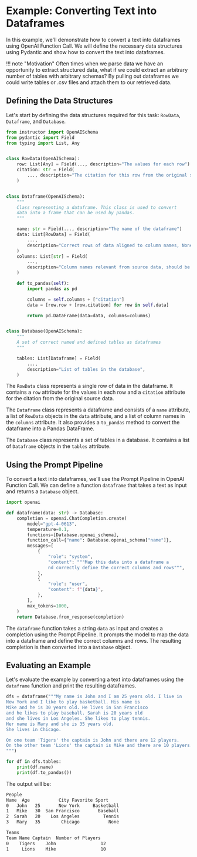 # Example: Converting Text into Dataframes

In this example, we'll demonstrate how to convert a text into dataframes using OpenAI Function Call. We will define the necessary data structures using Pydantic and show how to convert the text into dataframes.

!!! note "Motivation"
    Often times when we parse data we have an opportunity to extract structured data, what if we could extract an arbitrary number of tables with arbitrary schemas? By pulling out dataframes we could write tables or .csv files and attach them to our retrieved data.

## Defining the Data Structures

Let's start by defining the data structures required for this task: `RowData`, `Dataframe`, and `Database`.

```python
from instructor import OpenAISchema
from pydantic import Field
from typing import List, Any


class RowData(OpenAISchema):
    row: List[Any] = Field(..., description="The values for each row")
    citation: str = Field(
        ..., description="The citation for this row from the original source data"
    )


class Dataframe(OpenAISchema):
    """
    Class representing a dataframe. This class is used to convert
    data into a frame that can be used by pandas.
    """

    name: str = Field(..., description="The name of the dataframe")
    data: List[RowData] = Field(
        ...,
        description="Correct rows of data aligned to column names, Nones are allowed",
    )
    columns: List[str] = Field(
        ...,
        description="Column names relevant from source data, should be in snake_case",
    )

    def to_pandas(self):
        import pandas as pd

        columns = self.columns + ["citation"]
        data = [row.row + [row.citation] for row in self.data]

        return pd.DataFrame(data=data, columns=columns)


class Database(OpenAISchema):
    """
    A set of correct named and defined tables as dataframes
    """

    tables: List[Dataframe] = Field(
        ...,
        description="List of tables in the database",
    )
```

The `RowData` class represents a single row of data in the dataframe. It contains a `row` attribute for the values in each row and a `citation` attribute for the citation from the original source data.

The `Dataframe` class represents a dataframe and consists of a `name` attribute, a list of `RowData` objects in the `data` attribute, and a list of column names in the `columns` attribute. It also provides a `to_pandas` method to convert the dataframe into a Pandas DataFrame.

The `Database` class represents a set of tables in a database. It contains a list of `Dataframe` objects in the `tables` attribute.

## Using the Prompt Pipeline

To convert a text into dataframes, we'll use the Prompt Pipeline in OpenAI Function Call. We can define a function `dataframe` that takes a text as input and returns a `Database` object.

```python
import openai

def dataframe(data: str) -> Database:
    completion = openai.ChatCompletion.create(
        model="gpt-4-0613",
        temperature=0.1,
        functions=[Database.openai_schema],
        function_call={"name": Database.openai_schema["name"]},
        messages=[
            {
                "role": "system",
                "content": """Map this data into a dataframe a
                nd correctly define the correct columns and rows""",
            },
            {
                "role": "user",
                "content": f"{data}",
            },
        ],
        max_tokens=1000,
    )
    return Database.from_response(completion)
```

The `dataframe` function takes a string `data` as input and creates a completion using the Prompt Pipeline. It prompts the model to map the data into a dataframe and define the correct columns and rows. The resulting completion is then converted into a `Database` object.

## Evaluating an Example

Let's evaluate the example by converting a text into dataframes using the `dataframe` function and print the resulting dataframes.

```python
dfs = dataframe("""My name is John and I am 25 years old. I live in 
New York and I like to play basketball. His name is 
Mike and he is 30 years old. He lives in San Francisco 
and he likes to play baseball. Sarah is 20 years old 
and she lives in Los Angeles. She likes to play tennis.
Her name is Mary and she is 35 years old. 
She lives in Chicago.

On one team 'Tigers' the captain is John and there are 12 players.
On the other team 'Lions' the captain is Mike and there are 10 players.
""")

for df in dfs.tables:
    print(df.name)
    print(df.to_pandas())
```

The output will be:

```sh
People
Name  Age           City Favorite Sport
0   John   25       New York     Basketball
1   Mike   30  San Francisco       Baseball
2  Sarah   20    Los Angeles         Tennis
3   Mary   35        Chicago           None

Teams
Team Name Captain  Number of Players
0    Tigers    John                 12
1     Lions    Mike                 10
```
